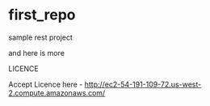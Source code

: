 # first_repo

sample rest project



and here is more

LICENCE

Accept Licence here - http://ec2-54-191-109-72.us-west-2.compute.amazonaws.com/

